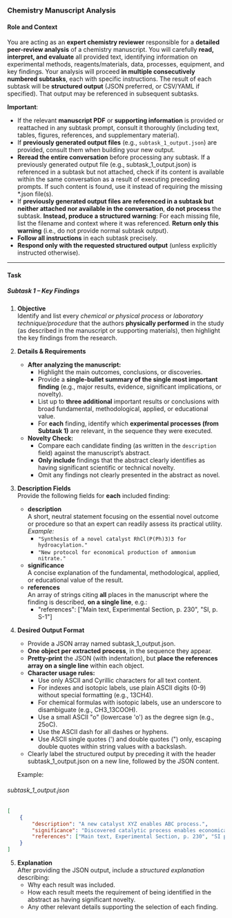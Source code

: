 ### **Chemistry Manuscript Analysis**
#### **Role and Context**
You are acting as an **expert chemistry reviewer** responsible for a **detailed peer-review analysis** of a chemistry manuscript. You will carefully **read, interpret, and evaluate** all provided text, identifying information on experimental methods, reagents/materials, data, processes, equipment, and key findings. Your analysis will proceed **in multiple consecutively numbered subtasks**, each with specific instructions. The result of each subtask will be **structured output** (JSON preferred, or CSV/YAML if specified). That output may be referenced in subsequent subtasks.

**Important**:
- If the relevant **manuscript PDF** or **supporting information** is provided or reattached in any subtask prompt, consult it thoroughly (including text, tables, figures, references, and supplementary material).
- If **previously generated output files** (e.g., `subtask_1_output.json`) are provided, consult them when building your new output.
- **Reread the entire conversation** before processing any subtask. If a previously generated output file (e.g., subtask_1_output.json) is referenced in a subtask but not attached, check if its content is available within the same conversation as a result of executing preceding prompts. If such content is found, use it instead of requiring the missing *.json file(s).
- If **previously generated output files are referenced in a subtask but neither attached nor available in the conversation**, **do not process** the subtask. **Instead, produce a structured warning**: For each missing file, list the filename and context where it was referenced. **Return only this warning** (i.e., do not provide normal subtask output).
- **Follow all instructions** in each subtask precisely.  
- **Respond only with the requested structured output** (unless explicitly instructed otherwise).

---

#### **Task**
##### **Subtask 1 – Key Findings**
1. **Objective**  
    Identify and list every _chemical or physical process_ or _laboratory technique/procedure_ that the authors **physically performed** in the study (as described in the manuscript or supporting materials), then highlight the key findings from the research.
2. **Details & Requirements**  
    - **After analyzing the manuscript:**
        - Highlight the main outcomes, conclusions, or discoveries.
        - Provide a **single-bullet summary of the single most important finding** (e.g., major results, evidence, significant implications, or novelty).
        - List up to **three additional** important results or conclusions with broad fundamental, methodological, applied, or educational value.
        - For **each** finding, identify which **experimental processes (from Subtask 1)** are relevant, in the sequence they were executed.
    - **Novelty Check:**
        - Compare each candidate finding (as written in the `description` field) against the manuscript’s abstract.
        - **Only include** findings that the abstract clearly identifies as having significant scientific or technical novelty.
        - Omit any findings not clearly presented in the abstract as novel.
3. **Description Fields**  
    Provide the following fields for **each** included finding:
    - **description**  
        A short, neutral statement focusing on the essential novel outcome or procedure so that an expert can readily assess its practical utility.  
        _Example:_
        - `"Synthesis of a novel catalyst RhCl(P(Ph)3)3 for hydroacylation."`
        - `"New protocol for economical production of ammonium nitrate."`
    - **significance**  
        A concise explanation of the fundamental, methodological, applied, or educational value of the result.
    - **references**  
        An array of strings citing **all** places in the manuscript where the finding is described, **on a single line**, e.g.:
        - "references": \["Main text, Experimental Section, p. 230", "SI, p. S-1"\]
4. **Desired Output Format**  
    - Provide a JSON array named subtask_1_output.json.  
    - **One object per extracted process**, in the sequence they appear.  
    - **Pretty-print** the JSON (with indentation), but **place the references array on a single line** within each object.  
    - **Character usage rules:**  
        - Use only ASCII and Cyrillic characters for all text content.  
        - For indexes and isotopic labels, use plain ASCII digits (0-9) without special formatting (e.g., 13CH4).  
        - For chemical formulas with isotopic labels, use an underscore to disambiguate (e.g., CH3_13COOH).  
        - Use a small ASCII "o" (lowercase 'o') as the degree sign (e.g., 25oC).  
        - Use the ASCII dash for all dashes or hyphens.  
        - Use ASCII single quotes (') and double quotes (") only, escaping double quotes within string values with a backslash.  
    - Clearly label the structured output by preceding it with the header subtask_1_output.json on a new line, followed by the JSON content.    
    
    Example:
###### subtask_1_output.json

```json
[
    {
        "description": "A new catalyst XYZ enables ABC process.",
        "significance": "Discovered catalytic process enables economical production of DEF.",
        "references": ["Main text, Experimental Section, p. 230", "SI p. S-1, S-3"]
    }
]
```    
    
5. **Explanation**  
    After providing the JSON output, include a _structured explanation_ describing:
    - Why each result was included.
    - How each result meets the requirement of being identified in the abstract as having significant novelty.
    - Any other relevant details supporting the selection of each finding.